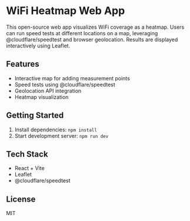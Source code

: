 
# WiFi Heatmap Web App

This open-source web app visualizes WiFi coverage as a heatmap. Users can run speed tests at different locations on a map, leveraging @cloudflare/speedtest and browser geolocation. Results are displayed interactively using Leaflet.

## Features
- Interactive map for adding measurement points
- Speed tests using @cloudflare/speedtest
- Geolocation API integration
- Heatmap visualization

## Getting Started
1. Install dependencies: `npm install`
2. Start development server: `npm run dev`

## Tech Stack
- React + Vite
- Leaflet
- @cloudflare/speedtest

## License
MIT
